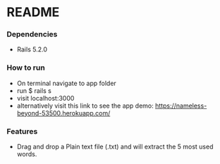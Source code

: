 # README

### Dependencies 

- Rails 5.2.0

### How to run
- On terminal navigate to app folder
- run $ rails s
- visit localhost:3000
- alternatively visit this link to see the app demo: https://nameless-beyond-53500.herokuapp.com/

### Features
- Drag and drop a Plain text file (.txt) and will extract the 5 most used words. 